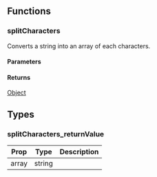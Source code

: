## Functions

### splitCharacters

Converts a string into an array of each characters.

#### Parameters

#### Returns

[Object](#splitCharacters_returnValue)

## Types

### splitCharacters_returnValue

| Prop | Type | Description |
| ---- | ---- | ----------- |
| array | string |  |